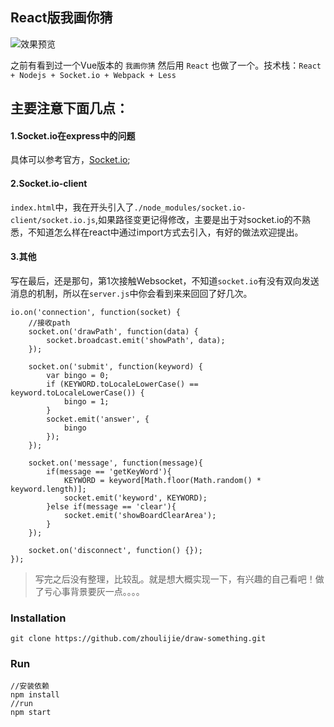 ## React版我画你猜

![效果预览][1]

之前有看到过一个Vue版本的 `我画你猜` 然后用 `React` 也做了一个。技术栈：`React + Nodejs + Socket.io + Webpack + Less`

## 主要注意下面几点：
#### 1.Socket.io在express中的问题
具体可以参考官方，[Socket.io](https://github.com/socketio/socket.io);

#### 2.Socket.io-client
`index.html`中，我在开头引入了`./node_modules/socket.io-client/socket.io.js`,如果路径变更记得修改，主要是出于对socket.io的不熟悉，不知道怎么样在react中通过import方式去引入，有好的做法欢迎提出。

#### 3.其他
写在最后，还是那句，第1次接触Websocket，不知道`socket.io`有没有双向发送消息的机制，所以在`server.js`中你会看到来来回回了好几次。

```
io.on('connection', function(socket) {
    //接收path
    socket.on('drawPath', function(data) {
        socket.broadcast.emit('showPath', data);
    });

    socket.on('submit', function(keyword) {
        var bingo = 0;
        if (KEYWORD.toLocaleLowerCase() == keyword.toLocaleLowerCase()) {
            bingo = 1;
        }
        socket.emit('answer', {
            bingo
        });
    });

    socket.on('message', function(message){
        if(message == 'getKeyWord'){
            KEYWORD = keyword[Math.floor(Math.random() * keyword.length)];
            socket.emit('keyword', KEYWORD);
        }else if(message == 'clear'){
            socket.emit('showBoardClearArea');
        }
    });

    socket.on('disconnect', function() {});
});
```
>写完之后没有整理，比较乱。就是想大概实现一下，有兴趣的自己看吧！做了亏心事背景要灰一点。。。。


### Installation
```
git clone https://github.com/zhoulijie/draw-something.git

```

### Run

```
//安装依赖
npm install
//run
npm start
```

[1]: https://raw.githubusercontent.com/zhoulijie/draw-something/master/src/imgs/draw.gif
